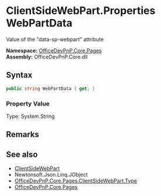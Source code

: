 # ClientSideWebPart.Properties WebPartData
 Value of the "data-sp-webpart" attribute   

**Namespace:** [OfficeDevPnP.Core.Pages](OfficeDevPnP.Core.Pages.md)  
**Assembly:** OfficeDevPnP.Core.dll  
## Syntax
```C#
public string WebPartData { get; }
```

### Property Value
Type: System.String  

## Remarks
  
## See also
- [ClientSideWebPart](OfficeDevPnP.Core.Pages.ClientSideWebPart.md) 
- Newtonsoft.Json.Linq.JObject
- [OfficeDevPnP.Core.Pages.ClientSideWebPart.Type](OfficeDevPnP.Core.Pages.ClientSideWebPart.Type.md)
- [OfficeDevPnP.Core.Pages](OfficeDevPnP.Core.Pages.md) 
